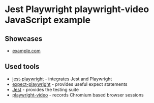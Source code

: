 # Jest Playwright playwright-video JavaScript example

## Showcases

- [example.com](https://github.com/playwright-community/playwright-jest-examples/blob/master/playwright-video/tests/example.test.js)

## Used tools

- [jest-playwright](https://github.com/playwright-community/jest-playwright) - integrates Jest and Playwright
- [expect-playwright](https://github.com/playwright-community/expect-playwright) - provides useful expect statements
- [Jest](https://jestjs.io) - provides the testing suite
- [playwright-video](https://github.com/qawolf/playwright-video/) - records Chromium based browser sessions
